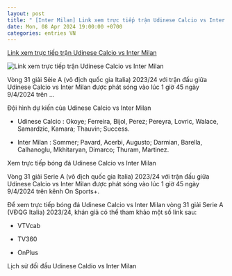 ```yaml
---
layout: post
title: " [Inter Milan] Link xem trực tiếp trận Udinese Calcio vs Inter Milan"
date: Mon, 08 Apr 2024 19:00:00 +0700
categories: entries VN
---
```

[Link xem trực tiếp trận Udinese Calcio vs Inter Milan](https://kinhtedothi.vn/link-xem-truc-tiep-tran-udinese-calcio-vs-inter-milan.html)

![Link xem trực tiếp trận Udinese Calcio vs Inter Milan](https://static.kinhtedothi.vn/640x360/images/upload//2024/04/08/udinese-calcio-vs-inter-milan.jpg)

Vòng 31 giải Sẻie A (vô địch quốc gia Italia) 2023/24 với trận đấu giữa Udinese Calcio vs Inter Milan được phát sóng vào lúc 1 giờ 45 ngày 9/4/2024 trên ...

Đội hình dự kiến của Udinese Calcio vs Inter Milan

- Udinese Calcio : Okoye; Ferreira, Bijol, Perez; Pereyra, Lovric, Walace, Samardzic, Kamara; Thauvin; Success.

- Inter Milan : Sommer; Pavard, Acerbi, Augusto; Darmian, Barella, Calhanoglu, Mkhitaryan, Dimarco; Thuram, Martinez.

Xem trực tiếp bóng đá Udinese Calcio vs Inter Milan

Vòng 31 giải Serie A (vô địch quốc gia Italia) 2023/24 với trận đấu giữa Udinese Calcio vs Inter Milan được phát sóng vào lúc 1 giờ 45 ngày 9/4/2024 trên kênh On Sports+.

Để xem trực tiếp bóng đá Udinese Calcio vs Inter Milan vòng 31 giải Serie A (VĐQG Italia) 2023/24, khán giả có thể tham khảo một số link sau:

- VTVcab

- TV360

- OnPlus

Lịch sử đối đầu Udinese Caldio vs Inter Milan


